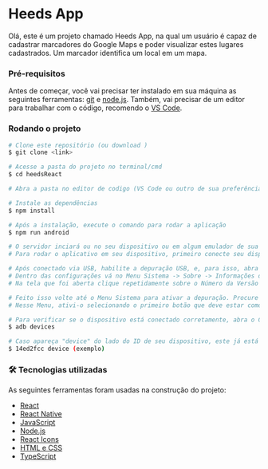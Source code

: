 # Heeds App 
Olá, este é um projeto chamado Heeds App, na qual um usuário é capaz de cadastrar marcadores do Google Maps e poder visualizar estes lugares cadastrados. Um marcador identifica um local em um mapa.
### Pré-requisitos
Antes de começar, você vai precisar ter instalado em sua máquina as seguintes ferramentas:
[git](https://git-scm.com) e [node.js](https://nodejs.org/en/).
Também, vai precisar de um editor para trabalhar com o código, recomendo o [VS Code](https://code.visualstudio.com/).

### Rodando o projeto

```bash
# Clone este repositório (ou download )
$ git clone <link>

# Acesse a pasta do projeto no terminal/cmd
$ cd heedsReact

# Abra a pasta no editor de codigo (VS Code ou outro de sua preferência).

# Instale as dependências
$ npm install

# Após a instalação, execute o comando para rodar a aplicação
$ npm run android

# O servidor inciará ou no seu dispositivo ou em algum emulador de sua preferência.
# Para rodar o aplicativo em seu dispositivo, primeiro conecte seu dispositivo via USB.

# Após conectado via USB, habilite a depuração USB, e, para isso, abra as Configurações do seu dispositivo.
# Dentro das configurações vá no Menu Sistema -> Sobre -> Informações de Software.
# Na tela que foi aberta clique repetidamente sobre o Número da Versão até aparecer uma mensagem indicando que as opções de desenvolvedor foram ativadas.

# Feito isso volte até o Menu Sistema para ativar a depuração. Procure pela opção Opções de desenvolvedor, que agora deve aparecer na sua lista.
# Nesse Menu, ativi-o selecionando o primeiro botão que deve estar como Desativado e depois ative a Depuração USB, logo mais abaixo dessa lista.

# Para verificar se o dispositivo está conectado corretamente, abra o CMD e rode o comando abaixo
$ adb devices

# Caso apareça "device" do lado do ID de seu dispositivo, este já está conectado e pronto para instalar o aplicativo.
$ 14ed2fcc device (exemplo)
```

### 🛠 Tecnologias utilizadas

As seguintes ferramentas foram usadas na construção do projeto:

- [React](https://pt-br.reactjs.org/)
- [React Native](https://reactnative.dev/)
- [JavaScript](https://developer.mozilla.org/pt-BR/docs/Web/JavaScript)
- [Node.js](https://nodejs.org/en/)
- [React Icons](https://react-icons.github.io/react-icons/)
- [HTML e CSS](https://www.w3schools.com/)
- [TypeScript](https://www.typescriptlang.org/)
